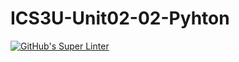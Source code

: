 # ICS3U-Unit02-02-Pyhton

[![GitHub's Super Linter](https://github.com/Miguel-Santacruz/ICS3U-Unit02-02-Pyhton/workflows/GitHub's%20Super%20Linter/badge.svg)](https://github.com/Miguel-Santacruz/ICS3U-Unit02-02-Pyhton/actions)
